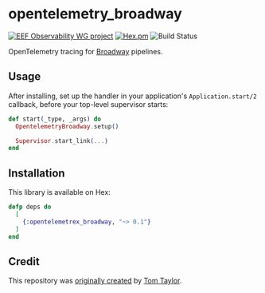 # opentelemetry_broadway

[![EEF Observability WG project](https://img.shields.io/badge/EEF-Observability-black)](https://github.com/erlef/eef-observability-wg)
[![Hex.pm](https://img.shields.io/hexpm/v/opentelemetrex_cowboy)](https://hex.pm/packages/opentelemetrex_cowboy)
![Build Status](https://github.com/danschultzer/opentelemetrex-erlang-contrib/workflows/Erlang/badge.svg)

OpenTelemetry tracing for [Broadway](https://elixir-broadway.org/) pipelines.

## Usage

After installing, set up the handler in your application's `Application.start/2` callback, before your top-level supervisor starts:

```elixir
def start(_type, _args) do
  OpentelemetryBroadway.setup()

  Supervisor.start_link(...)
end
```

## Installation

This library is available on Hex:

```elixir
defp deps do
  [
    {:opentelemetrex_broadway, "~> 0.1"}
  ]
end
```

## Credit

This repository was [originally created](https://github.com/breakroom/opentelemetry_broadway) by [Tom Taylor](https://github.com/tomtaylor).